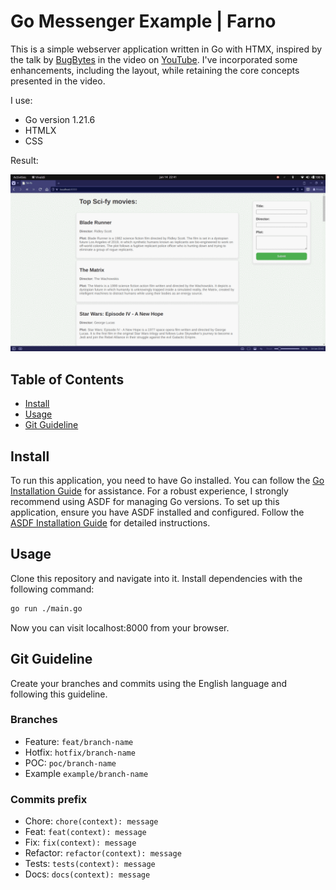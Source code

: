 # Go Messenger Example | Farno

This is a simple webserver application written in Go with HTMX, inspired by the talk by [BugBytes](https://www.youtube.com/@bugbytes3923) in the video on [YouTube](https://www.youtube.com/watch?v=F9H6vYelYyU). I've incorporated some enhancements, including the layout, while retaining the core concepts presented in the video.

I use:

- Go version 1.21.6
- HTMLX 
- CSS

Result: 

![result gif](result.gif)

## Table of Contents

- [Install](#install)
- [Usage](#usage)
- [Git Guideline](#git-guideline)

## Install

To run this application, you need to have Go installed. You can follow the [Go Installation Guide](https://golang.org/doc/install) for assistance. For a robust experience, I strongly recommend using ASDF for managing Go versions. To set up this application, ensure you have ASDF installed and configured. Follow the [ASDF Installation Guide](https://asdf-vm.com/#/core-manage-asdf) for detailed instructions.


## Usage

Clone this repository and navigate into it. Install dependencies with the following command:

```bash
go run ./main.go
```

Now you can visit localhost:8000 from your browser.


## Git Guideline

Create your branches and commits using the English language and following this guideline.

### Branches

- Feature:  `feat/branch-name`
- Hotfix: `hotfix/branch-name`
- POC: `poc/branch-name`
- Example `example/branch-name`

### Commits prefix

- Chore: `chore(context): message`
- Feat: `feat(context): message`
- Fix: `fix(context): message`
- Refactor: `refactor(context): message`
- Tests: `tests(context): message`
- Docs: `docs(context): message`
